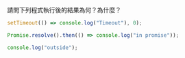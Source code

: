 請問下列程式執行後的結果為何？為什麼？

```javascript
setTimeout(() => console.log("Timeout"), 0);

Promise.resolve().then(() => console.log("in promise"));

console.log("outside");
```
